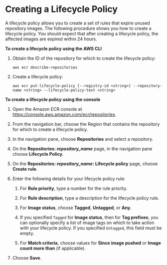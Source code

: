 # Creating a Lifecycle Policy<a name="lp_creation"></a>

A lifecycle policy allows you to create a set of rules that expire unused repository images\. The following procedure shows you how to create a lifecycle policy\. You should expect that after creating a lifecycle policy, the affected images are expired within 24 hours\.

**To create a lifecycle policy using the AWS CLI**

1. Obtain the ID of the repository for which to create the lifecycle policy:

   ```
   aws ecr describe-repositories
   ```

1. Create a lifecycle policy:

   ```
   aws ecr put-lifecycle-policy [--registry-id <string>] --repository-name <string> --lifecycle-policy-text <string>
   ```

**To create a lifecycle policy using the console**

1. Open the Amazon ECR console at [https://console\.aws\.amazon\.com/ecr/repositories](https://console.aws.amazon.com/ecr/repositories)\.

1. From the navigation bar, choose the Region that contains the repository for which to create a lifecycle policy\.

1. In the navigation pane, choose **Repositories** and select a repository\.

1. On the **Repositories: *repository\_name*** page, in the navigation pane choose **Lifecycle Policy**\.

1. On the **Repositories: *repository\_name*: Lifecycle policy** page, choose **Create rule**\.

1. Enter the following details for your lifecycle policy rule:

   1. For **Rule priority**, type a number for the rule priority\.

   1. For **Rule description**, type a description for the lifecycle policy rule\.

   1. For **Image status**, choose **Tagged**, **Untagged**, or **Any**\.

   1. If you specified `Tagged` for **Image status**, then for **Tag prefixes**, you can optionally specify a list of image tags on which to take action with your lifecycle policy\. If you specified `Untagged`, this field must be empty\.

   1. For **Match criteria**, choose values for **Since image pushed** or **Image count more than** \(if applicable\)\.

1. Choose **Save**\.